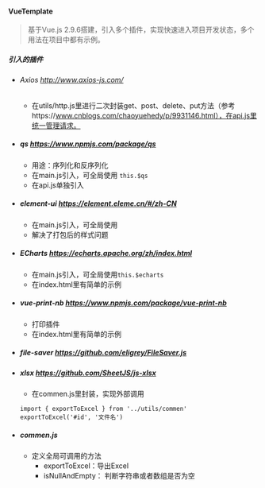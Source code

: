 #### VueTemplate
> 基于Vue.js 2.9.6搭建，引入多个插件，实现快速进入项目开发状态，多个用法在项目中都有示例。
##### 引入的插件
- ###### Axios http://www.axios-js.com/
	- 在utils/http.js里进行二次封装get、post、delete、put方法（参考https://www.cnblogs.com/chaoyuehedy/p/9931146.html），在api.js里统一管理请求。
- ##### qs https://www.npmjs.com/package/qs
	- 用途：序列化和反序列化
	- 在main.js引入，可全局使用  ```this.$qs```
	- 在api.js单独引入
- ##### element-ui https://element.eleme.cn/#/zh-CN
	- 在main.js引入，可全局使用
	- 解决了打包后的样式问题
- ##### ECharts https://echarts.apache.org/zh/index.html
	- 在main.js引入，可全局使用```this.$echarts```
	- 在index.html里有简单的示例
- ##### vue-print-nb https://www.npmjs.com/package/vue-print-nb
	- 打印插件
	- 在index.html里有简单的示例
- ##### file-saver https://github.com/eligrey/FileSaver.js
- ##### xlsx https://github.com/SheetJS/js-xlsx
	- 在commen.js里封装，实现外部调用
	``` 
	import { exportToExcel } from '../utils/commen'
	exportToExcel('#id', '文件名')
	```
- ##### commen.js
	- 定义全局可调用的方法
		- exportToExcel：导出Excel
		- isNullAndEmpty： 判断字符串或者数组是否为空